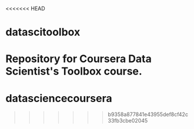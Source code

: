 <<<<<<< HEAD
# datascitoolbox
Repository for Coursera Data Scientist's Toolbox course.
=======
# datasciencecoursera
>>>>>>> b9358a877841e43955def8cf42c33fb3cbe02045
